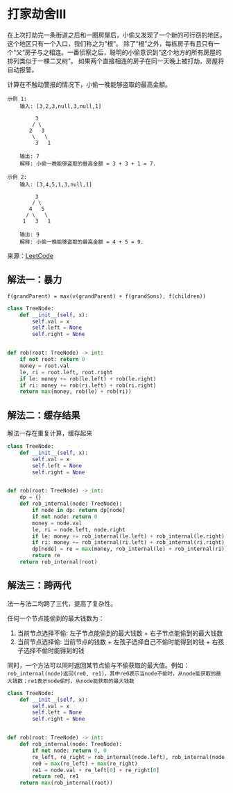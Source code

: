 # 打家劫舍III
在上次打劫完一条街道之后和一圈房屋后，小偷又发现了一个新的可行窃的地区。这个地区只有一个入口，我们称之为“根”。 
除了“根”之外，每栋房子有且只有一个“父“房子与之相连。一番侦察之后，聪明的小偷意识到“这个地方的所有房屋的排列类似于一棵二叉树”。 
如果两个直接相连的房子在同一天晚上被打劫，房屋将自动报警。

计算在不触动警报的情况下，小偷一晚能够盗取的最高金额。

```
示例 1:
    输入: [3,2,3,null,3,null,1]
    
         3
        / \
       2   3
        \   \ 
         3   1
    
    输出: 7 
    解释: 小偷一晚能够盗取的最高金额 = 3 + 3 + 1 = 7.
    
示例 2:
    输入: [3,4,5,1,3,null,1]
    
         3
        / \
       4   5
      / \   \ 
     1   3   1
    
    输出: 9
    解释: 小偷一晚能够盗取的最高金额 = 4 + 5 = 9.
```

来源：[LeetCode](https://leetcode-cn.com/problems/house-robber-iii)

## 解法一：暴力
`f(grandParent) = max(v(grandParent) + f(grandSons), f(children))`

```python
class TreeNode:
    def __init__(self, x):
        self.val = x
        self.left = None
        self.right = None


def rob(root: TreeNode) -> int:
    if not root: return 0
    money = root.val
    le, ri = root.left, root.right
    if le: money += rob(le.left) + rob(le.right)
    if ri: money += rob(ri.left) + rob(ri.right)
    return max(money, rob(le) + rob(ri))
```

## 解法二：缓存结果
解法一存在重复计算，缓存起来
```python
class TreeNode:
    def __init__(self, x):
        self.val = x
        self.left = None
        self.right = None


def rob(root: TreeNode) -> int:
    dp = {}
    def rob_internal(node: TreeNode):
        if node in dp: return dp[node]
        if not node: return 0
        money = node.val
        le, ri = node.left, node.right
        if le: money += rob_internal(le.left) + rob_internal(le.right)
        if ri: money += rob_internal(ri.left) + rob_internal(ri.right)
        dp[node] = re = max(money, rob_internal(le) + rob_internal(ri))
        return re
    return rob_internal(root)
```

## 解法三：跨两代
法一与法二均跨了三代，提高了复杂性。

任何一个节点能偷到的最大钱数为：
1. 当前节点选择不偷: 左子节点能偷到的最大钱数 + 右子节点能偷到的最大钱数
2. 当前节点选择偷: 当前节点的钱数 + 左孩子选择自己不偷时能得到的钱 + 右孩子选择不偷时能得到的钱 

同时，一个方法可以同时返回某节点偷与不偷获取的最大值。例如：
`rob_internal(node)返回(re0, re1)，其中re0表示当node不偷时，从node能获取的最大钱数；re1表示node偷时，从node能获取的最大钱数`
```python
class TreeNode:
    def __init__(self, x):
        self.val = x
        self.left = None
        self.right = None


def rob(root: TreeNode) -> int:
    def rob_internal(node: TreeNode):
        if not node: return 0, 0
        re_left, re_right = rob_internal(node.left), rob_internal(node.right)
        re0 = max(re_left) + max(re_right)
        re1 = node.val + re_left[0] + re_right[0]
        return re0, re1
    return max(rob_internal(root))
```